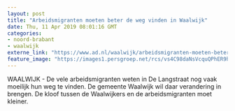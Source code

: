 ```yaml
---
layout: post
title: "Arbeidsmigranten moeten beter de weg vinden in Waalwijk"
date: Thu, 11 Apr 2019 08:01:16 GMT
categories: 
- noord-brabant 
- waalwijk 
externe_link: "https://www.ad.nl/waalwijk/arbeidsmigranten-moeten-beter-de-weg-vinden-in-waalwijk~a8b3c6dc/"
feature_image: "https://images1.persgroep.net/rcs/vs4C98daNsVcquQPhER9h-PhIW4/diocontent/144499319/_fitwidth/400/?appId=21791a8992982cd8da851550a453bd7f&quality=0.7"
---
```


WAALWIJK - De vele arbeidsmigranten weten in De Langstraat nog vaak moeilijk hun weg te vinden. De gemeente Waalwijk wil daar verandering in brengen. De kloof tussen de Waalwijkers en de arbeidsmigranten moet kleiner.
